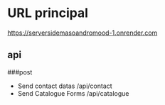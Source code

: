 # URL principal

https://serversidemasoandromood-1.onrender.com

## api
###post
- Send contact datas
/api/contact
- Send Catalogue Forms
/api/catalogue


